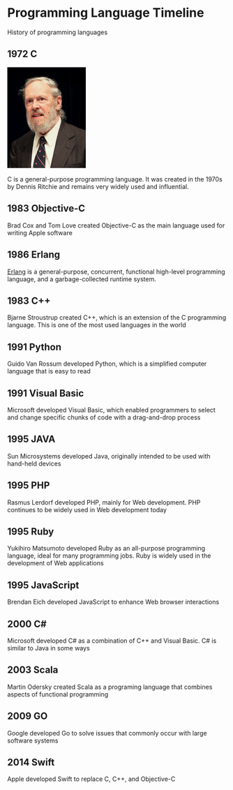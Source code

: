 Programming Language Timeline
===

History of programming languages

## 1972 C

<img src="./author/Dennis_Ritchie_2011.jpg" width="180" alt="Dennis Ritchie" />

C is a general-purpose programming language. It was created in the 1970s by Dennis Ritchie and remains very widely used and influential.

## 1983 Objective-C

Brad Cox and Tom Love created Objective-C as the main language used for writing Apple software

## 1986 Erlang

[Erlang](https://www.erlang.org/) is a general-purpose, concurrent, functional high-level programming language, and a garbage-collected runtime system.

## 1983 C++

Bjarne Stroustrup created C++, which is an extension of the C programming language. This is one of the most used languages in the world

## 1991 Python

Guido Van Rossum developed Python, which is a simplified computer language that is easy to read

## 1991 Visual Basic

Microsoft developed Visual Basic, which enabled programmers to select and change specific chunks of code with a drag-and-drop process

## 1995 JAVA

Sun Microsystems developed Java, originally intended to be used with hand-held devices

## 1995 PHP

Rasmus Lerdorf developed PHP, mainly for Web development. PHP continues to be widely used in Web development today

## 1995 Ruby

Yukihiro Matsumoto developed Ruby as an all-purpose programming language, ideal for many programming jobs. Ruby is widely used in the development of Web applications

## 1995 JavaScript

Brendan Eich developed JavaScript to enhance Web browser interactions

## 2000 C#

Microsoft developed C# as a combination of C++ and Visual Basic. C# is similar to Java in some ways

## 2003 Scala

Martin Odersky created Scala as a programing language that combines aspects of functional programming

## 2009 GO

Google developed Go to solve issues that commonly occur with large software systems

## 2014 Swift

Apple developed Swift to replace C, C++, and Objective-C